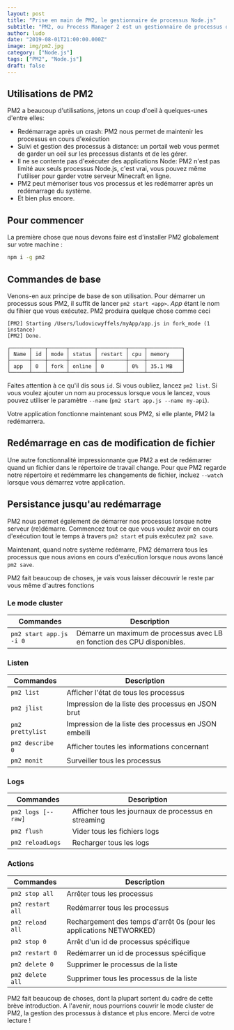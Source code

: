 ```yaml
---
layout: post
title: "Prise en main de PM2, le gestionnaire de processus Node.js"
subtitle: "PM2, ou Process Manager 2 est un gestionnaire de processus de production incroyablement polyvalent, écrit en Node.js."
author: ludo
date: "2019-08-01T21:00:00.000Z"
image: img/pm2.jpg
category: ["Node.js"]
tags: ["PM2", "Node.js"]
draft: false
---
```


## Utilisations de PM2

PM2 a beaucoup d'utilisations, jetons un coup d'oeil à quelques-unes d'entre elles:

- Redémarrage après un crash: PM2 nous permet de maintenir les processus en cours d'exécution
- Suivi et gestion des processus à distance: un portail web vous permet de garder un oeil sur les precessus distants et de les gérer.
- Il ne se contente pas d'exécuter des applications Node: PM2 n'est pas limité aux seuls processus Node.js, c'est vrai, vous pouvez même l'utiliser pour garder votre serveur Minecraft en ligne.
- PM2 peut mémoriser tous vos processus et les redémarrer après un redémarrage du système.
- Et bien plus encore.

## Pour commencer

La première chose que nous devons faire est d'installer PM2 globalement sur votre machine :

```sh
npm i -g pm2
```

## Commandes de base

Venons-en aux principe de base de son utilisation. Pour démarrer un processus sous PM2, il suffit de lancer `pm2 start <app>`. _App_ étant le nom du fihier que vous exécutez. PM2 produira quelque chose comme ceci

```text
[PM2] Starting /Users/ludovicwyffels/myApp/app.js in fork_mode (1 instance)
[PM2] Done.

┌──────┬────┬──────┬────────┬─────────┬─────┬───────────┐
│ Name │ id │ mode │ status │ restart │ cpu │ memory    │
├──────┼────┼──────┼────────┼─────────┼─────┼───────────┤
│ app  │ 0  │ fork │ online │ 0       │ 0%  │ 35.1 MB   │
└──────┴────┴──────┴────────┴─────────┴─────┴───────────┘
```

Faites attention à ce qu'il dis sous `id`. Si vous oubliez, lancez `pm2 list`. Si vous voulez ajouter un nom au processus lorsque vous le lancez, vous pouvez utiliser le paramètre `--name` (`pm2 start app.js --name my-api`).

Votre application fonctionne maintenant sous PM2, si elle plante, PM2 la redémarrera.

## Redémarrage en cas de modification de fichier

Une autre fonctionnalité impressionnante que PM2 a est de redémarrer quand un fichier dans le répertoire de travail change. Pour que PM2 regarde notre répertoire et redémmarre les changements de fichier, incluez `--watch` lorsque vous démarrez votre application.

## Persistance jusqu'au redémarrage

PM2 nous permet également de démarrer nos processus lorsque notre serveur (re)démarre. Commencez tout ce que vous voulez avoir en cours d'exécution tout le temps à travers `pm2 start` et puis exécutez `pm2 save`.

Maintenant, quand notre système redémarre, PM2 démarrera tous les processus que nous avions en cours d'exécution lorsque nous avons lancé `pm2 save`.

PM2 fait beaucoup de choses, je vais vous laisser découvrir le reste par vous même d'autres fonctions

### Le mode cluster

| Commandes | Description |
|---|---|
| `pm2 start app.js -i 0` | Démarre un maximum de processus avec LB en fonction des CPU disponibles. |

### Listen

| Commandes | Description |
|---|---|
| `pm2 list` | Afficher l'état de tous les processus |
| `pm2 jlist` | Impression de la liste des processus en JSON brut |
| `pm2 prettylist` | Impression de la liste des processus en JSON embelli |
| `pm2 describe 0` | Afficher toutes les informations concernant  |un spécifique
| `pm2 monit` | Surveiller tous les processus |

### Logs

| Commandes | Description |
|---|---|
| `pm2 logs [--raw]` | Afficher tous les journaux de processus en streaming |
| `pm2 flush` | Vider tous les fichiers logs |
| `pm2 reloadLogs` | Recharger tous les logs |

### Actions

| Commandes | Description |
|---|---|
| `pm2 stop all` | Arrêter tous les processus |
| `pm2 restart all` | Redémarrer tous les processus |
| `pm2 reload all` | Rechargement des temps d'arrêt 0s (pour les applications NETWORKED) |
| `pm2 stop 0` | Arrêt d'un id de processus spécifique |
| `pm2 restart 0` | Redémarrer un id de processus spécifique |
| `pm2 delete 0` | Supprimer le processus de la liste |
| `pm2 delete all` | Supprimer tous les processus de la liste |

PM2 fait beaucoup de choses, dont la plupart sortent du cadre de cette brève introduction. A l'avenir, nous pourrions couvrir le mode cluster de PM2, la gestion des processus à distance et plus encore. Merci de votre lecture !
